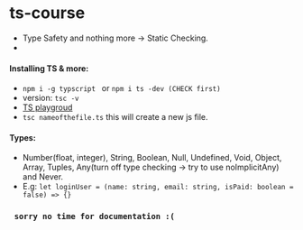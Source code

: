 # ts-course
- Type Safety and nothing more -> Static Checking. 
- 
#### Installing TS & more:
- ```npm i -g typscript ``` or ```npm i ts -dev (CHECK first) ```
- version: ```tsc -v```
- [TS playgroud](https://www.typescriptlang.org/play)
- ```tsc nameofthefile.ts``` this will create a new js file.

#### Types:
- Number(float, integer), String, Boolean, Null, Undefined, Void, Object, Array, Tuples, Any(turn off type checking -> try to use noImplicitAny) and Never.
- E.g: ```let loginUser = (name: string, email: string, isPaid: boolean = false) => {}```


### ``` sorry no time for documentation :(```